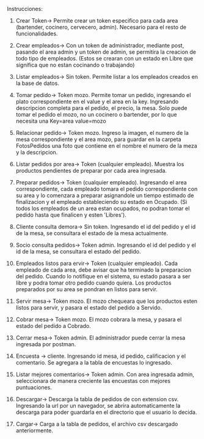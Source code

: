 Instrucciones:

1. Crear Token-> Permite crear un token especifico para cada area (bartender, cocinero, cervecero, admin). Necesario para el resto de funcionalidades.

2. Crear empleados-> Con un token de administrador, mediante post, pasando el area admin y un token de admin, se permitira la creacion de todo tipo de empleados. (Estos se crearan con un estado en Libre que significa que no estan cocinando o trabajando)

3. Listar empleados-> Sin token. Permite listar a los empleados creados en la base de datos.

4. Tomar pedido-> Token mozo. Permite tomar un pedido, ingresando el plato correspondiente en el value y el area en la key. Ingresando descripcion completa para el pedido, el precio, la mesa. Solo puede tomar el pedido el mozo, no un cocinero o bartender, por lo que necesita una Key=area value=mozo

5. Relacionar pedido-> Token mozo. Ingreso la imagen, el numero de la mesa correspondiente y el area mozo, para guardar en la carpeta FotosPedidos una foto que contiene en el nombre el numero de la meza y la descripcion.

6. Listar pedidos por area-> Token (cualquier empleado). Muestra los productos pendientes de preparar por cada area ingresada.

7. Preparar pedidos-> Token (cualquier empleado). Ingresando el area correspondiente, cada empleado tomara el pedido correspondiente con su area y lo comenzara a preparar asignandole un tiempo estimado de finalizacion y el empleado estableciendo su estado en Ocupado. (Si todos los empleados de un area estan ocupados, no podran tomar el pedido hasta que finalicen y esten 'Libres').

8. Cliente consulta demora-> Sin token. Ingresando el id del pedido y el id de la mesa, se consultara el estado de la mesa actualmente.

9. Socio consulta pedidos-> Token admin. Ingresando el id del pedido y el id de la mesa, se consultara el estado del pedido.

10. Empleados listos para ervir-> Token (cualquier empleado). Cada empleado de cada area, debe avisar que ha terminado la preparacion del pedido. Cuando lo notifique en el sistema, su estado pasara a ser libre y podra tomar otro pedido cuando quiera. Los productos preparados por su area se pondran en listos para servir.

11. Servir mesa-> Token mozo. El mozo chequeara que los productos esten listos para servir, y pasara el estado del pedido a Servido.

12. Cobrar mesa-> Token mozo. El mozo cobrara la mesa, y pasara el estado del pedido a Cobrado.

13. Cerrar mesa-> Token admin. El administrador puede cerrar la mesa ingresada por postman.

14. Encuesta -> cliente. Ingresando id mesa, id pedido, calificacion y el comentario. Se agregara a la tabla de encuestas lo ingresado.

15. Listar mejores comentarios-> Token admin. Con area ingresada admin, seleccionara de manera creciente las encuestas con mejores puntuaciones.

16. Descargar-> Descarga la tabla de pedidos de con extension csv. Ingresando la url por un navegador, se abrira automaticamente la descarga para poder guardarla en el directorio que el usuario lo decida.

17. Cargar-> Carga a la tabla de pedidos, el archivo csv descargado anteriormente.
